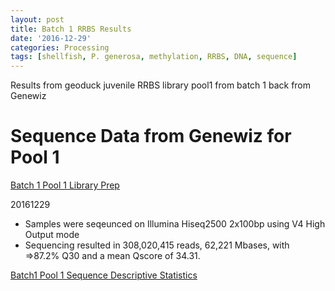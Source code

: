 ```yaml
---
layout: post
title: Batch 1 RRBS Results
date: '2016-12-29'
categories: Processing
tags: [shellfish, P. generosa, methylation, RRBS, DNA, sequence]
---
```


Results from geoduck juvenile RRBS library pool1 from batch 1 back from Genewiz

# Sequence Data from Genewiz for Pool 1

[Batch 1 Pool 1 Library Prep](https://hputnam.github.io/Putnam_Lab_Notebook/Geoduck_RRBS_Library_Prep/)


20161229

* Samples were seqeunced on Illumina Hiseq2500 2x100bp using V4 High Output mode
* Sequencing resulted in 308,020,415 reads, 62,221 Mbases, with =>87.2% Q30 and a mean Qscore of 34.31.



[Batch1 Pool 1 Sequence Descriptive Statistics](https://github.com/hputnam/project_juvenile_geoduck_OA/blob/master/Sample_Processing/20161229_Batch1_NOAA_Goetz_GENEWIZ-NGS_Data_Summary_Report.pdf)

